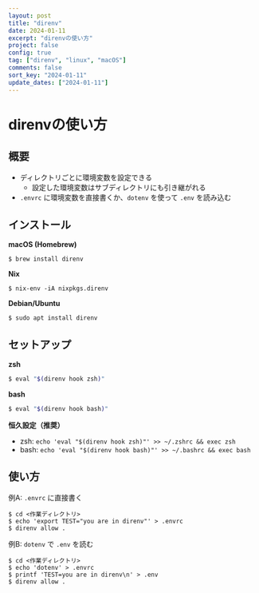 ```yaml
---
layout: post
title: "direnv"
date: 2024-01-11
excerpt: "direnvの使い方"
project: false
config: true
tag: ["direnv", "linux", "macOS"]
comments: false
sort_key: "2024-01-11"
update_dates: ["2024-01-11"]
---
```


# direnvの使い方

## 概要
 - ディレクトリごとに環境変数を設定できる
   - 設定した環境変数はサブディレクトリにも引き継がれる
 - `.envrc` に環境変数を直接書くか、`dotenv` を使って `.env` を読み込む
 
## インストール

**macOS (Homebrew)**
```console
$ brew install direnv
```

**Nix**
```console
$ nix-env -iA nixpkgs.direnv
```

**Debian/Ubuntu**
```console
$ sudo apt install direnv
```

## セットアップ

**zsh**
```sh
$ eval "$(direnv hook zsh)"
```

**bash**
```sh
$ eval "$(direnv hook bash)"
```

**恒久設定（推奨）**
 - zsh: `echo 'eval "$(direnv hook zsh)"' >> ~/.zshrc && exec zsh`
 - bash: `echo 'eval "$(direnv hook bash)"' >> ~/.bashrc && exec bash`

## 使い方

例A: `.envrc` に直接書く
```console
$ cd <作業ディレクトリ>
$ echo 'export TEST="you are in direnv"' > .envrc
$ direnv allow .
```

例B: `dotenv` で `.env` を読む
```console
$ cd <作業ディレクトリ>
$ echo 'dotenv' > .envrc
$ printf 'TEST=you are in direnv\n' > .env
$ direnv allow .
```
